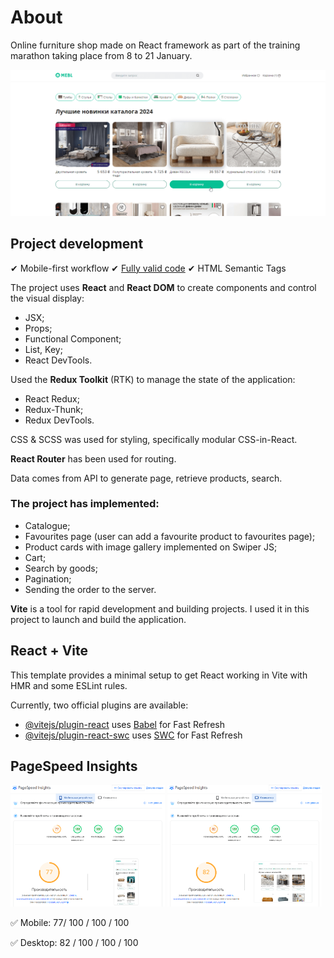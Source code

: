 # About

Online furniture shop made on React framework as part of the training marathon taking place from 8 to 21 January.

![](https://github.com/getFrontend/react-app-MEBL-shop/blob/main/mebl_preview.png?raw=true)

## Project development


✔ Mobile-first workflow
✔ [Fully valid code](https://validator.w3.org/nu/?doc=https%3A%2F%2Fmebl-shop.vercel.app%2F)
✔ HTML Semantic Tags

The project uses **React** and **React DOM** to create components and control the visual display:

- JSX;
- Props;
- Functional Component;
- List, Key;
- React DevTools.

Used the **Redux Toolkit** (RTK) to manage the state of the application:

- React Redux;
- Redux-Thunk;
- Redux DevTools.

CSS & SCSS was used for styling, specifically modular CSS-in-React.

**React Router** has been used for routing.

Data comes from API to generate page, retrieve products, search.

###  The project has implemented:

- Catalogue;
- Favourites page (user can add a favourite product to favourites page);
- Product cards with image gallery implemented on Swiper JS;
- Cart;
- Search by goods;
- Pagination;
- Sending the order to the server.

**Vite** is a tool for rapid development and building projects. I used it in this project to launch and build the application.

## React + Vite

This template provides a minimal setup to get React working in Vite with HMR and some ESLint rules.

Currently, two official plugins are available:

- [@vitejs/plugin-react](https://github.com/vitejs/vite-plugin-react/blob/main/packages/plugin-react/README.md) uses [Babel](https://babeljs.io/) for Fast Refresh
- [@vitejs/plugin-react-swc](https://github.com/vitejs/vite-plugin-react-swc) uses [SWC](https://swc.rs/) for Fast Refresh

## PageSpeed Insights

<img src="https://github.com/getFrontend/react-app-MEBL-shop/blob/main/public/images/pagespeed-mobile.png?raw=true" width="49%"/> <img src="https://github.com/getFrontend/react-app-MEBL-shop/blob/main/public/images/pagespeed-desktop.png?raw=true" width="49%"/>

✅ Mobile: 77/ 100 / 100 / 100

✅ Desktop: 82 / 100 / 100 / 100